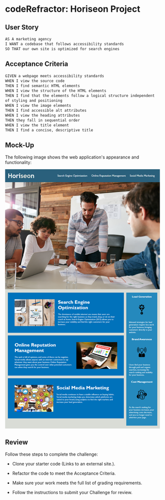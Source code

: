 # codeRefractor: Horiseon Project

## User Story

```
AS A marketing agency
I WANT a codebase that follows accessibility standards
SO THAT our own site is optimized for search engines
```

## Acceptance Criteria

```
GIVEN a webpage meets accessibility standards
WHEN I view the source code
THEN I find semantic HTML elements
WHEN I view the structure of the HTML elements
THEN I find that the elements follow a logical structure independent of styling and positioning
WHEN I view the image elements
THEN I find accessible alt attributes
WHEN I view the heading attributes
THEN they fall in sequential order
WHEN I view the title element
THEN I find a concise, descriptive title
```
## Mock-Up

The following image shows the web application's appearance and functionality:

![portfolio demo](./assets/images/01-html-css-git-homework-demo.png)

## Review

Follow these steps to complete the challenge:

* Clone your starter code (Links to an external site.).

* Refactor the code to meet the Acceptance Criteria.

* Make sure your work meets the full list of grading requirements.

* Follow the instructions to submit your Challenge for review.